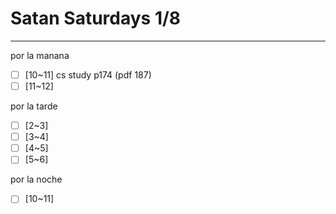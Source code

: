 # Satan Saturdays 1/8
---
por la manana
- [ ] [10~11] cs study p174 (pdf 187)
- [ ] [11~12] 

por la tarde
- [ ] [2~3] 
- [ ] [3~4] 
- [ ] [4~5] 
- [ ] [5~6] 

por la noche
- [ ] [10~11] 